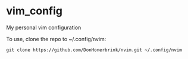 # vim_config
My personal vim configuration

To use, clone the repo to ~/.config/nvim:

	git clone https://github.com/DonHonerbrink/nvim.git ~/.config/nvim



